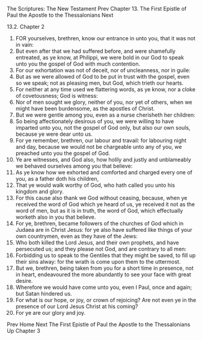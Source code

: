 The Scriptures: The New Testament
Prev
Chapter 13. The First Epistle of Paul the Apostle to the Thessalonians
Next

13.2. Chapter 2
1. FOR yourselves, brethren, know our entrance in unto you, that it was not in vain:
2. But even after that we had suffered before, and were shamefully entreated, as ye know, at Philippi, we were bold in our God to speak unto you the gospel of God with much contention.
3. For our exhortation was not of deceit, nor of uncleanness, nor in guile:
4. But as we were allowed of God to be put in trust with the gospel, even so we speak; not as pleasing men, but God, which trieth our hearts.
5. For neither at any time used we flattering words, as ye know, nor a cloke of covetousness; God is witness:
6. Nor of men sought we glory, neither of you, nor yet of others, when we might have been burdensome, as the apostles of Christ.
7. But we were gentle among you, even as a nurse cherisheth her children:
8. So being affectionately desirous of you, we were willing to have imparted unto you, not the gospel of God only, but also our own souls, because ye were dear unto us.
9. For ye remember, brethren, our labour and travail: for labouring night and day, because we would not be chargeable unto any of you, we preached unto you the gospel of God.
10. Ye are witnesses, and God also, how holily and justly and unblameably we behaved ourselves among you that believe:
11. As ye know how we exhorted and comforted and charged every one of you, as a father doth his children,
12. That ye would walk worthy of God, who hath called you unto his kingdom and glory.
13. For this cause also thank we God without ceasing, because, when ye received the word of God which ye heard of us, ye received it not as the word of men, but as it is in truth, the word of God, which effectually worketh also in you that believe.
14. For ye, brethren, became followers of the churches of God which in Judaea are in Christ Jesus: for ye also have suffered like things of your own countrymen, even as they have of the Jews:
15. Who both killed the Lord Jesus, and their own prophets, and have persecuted us; and they please not God, and are contrary to all men:
16. Forbidding us to speak to the Gentiles that they might be saved, to fill up their sins alway: for the wrath is come upon them to the uttermost.
17. But we, brethren, being taken from you for a short time in presence, not in heart, endeavoured the more abundantly to see your face with great desire.
18. Wherefore we would have come unto you, even I Paul, once and again; but Satan hindered us.
19. For what is our hope, or joy, or crown of rejoicing? Are not even ye in the presence of our Lord Jesus Christ at his coming?
20. For ye are our glory and joy.

Prev
Home
Next
The First Epistle of Paul the Apostle to the Thessalonians
Up
Chapter 3

